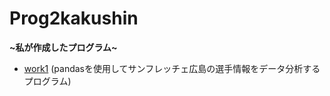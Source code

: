 # Prog2kakushin

**~私が作成したプログラム~**

- [work1](https://github.com/Yodaidai/Prog2kakushin/blob/main/work1.ipynb) (pandasを使用してサンフレッチェ広島の選手情報をデータ分析するプログラム)
